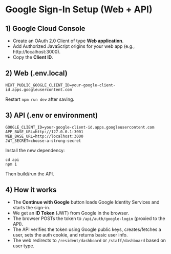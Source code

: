 
# Google Sign-In Setup (Web + API)

## 1) Google Cloud Console
- Create an OAuth 2.0 Client of type **Web application**.
- Add Authorized JavaScript origins for your web app (e.g., http://localhost:3000).
- Copy the **Client ID**.

## 2) Web (.env.local)
```
NEXT_PUBLIC_GOOGLE_CLIENT_ID=your-google-client-id.apps.googleusercontent.com
```
Restart `npm run dev` after saving.

## 3) API (.env or environment)
```
GOOGLE_CLIENT_ID=your-google-client-id.apps.googleusercontent.com
APP_BASE_URL=http://127.0.0.1:3001
WEB_BASE_URL=http://localhost:3000
JWT_SECRET=choose-a-strong-secret
```
Install the new dependency:
```
cd api
npm i
```
Then build/run the API.

## 4) How it works
- The **Continue with Google** button loads Google Identity Services and starts the sign-in.
- We get an **ID Token** (JWT) from Google in the browser.
- The browser POSTs the token to `/api/auth/google-login` (proxied to the API).
- The API verifies the token using Google public keys, creates/fetches a user, sets the auth cookie, and returns basic user info.
- The web redirects to `/resident/dashboard` or `/staff/dashboard` based on user type.
